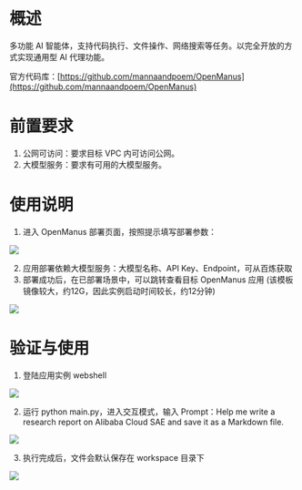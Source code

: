 # 概述
多功能 AI 智能体，支持代码执行、文件操作、网络搜索等任务。以完全开放的方式实现通用型 AI 代理功能。

官方代码库：[https://github.com/mannaandpoem/OpenManus](https://github.com/mannaandpoem/OpenManus)

# 前置要求
1. 公网可访问：要求目标 VPC 内可访问公网。
2. 大模型服务：要求有可用的大模型服务。

# 使用说明
1. 进入 OpenManus 部署页面，按照提示填写部署参数：

![](https://intranetproxy.alipay.com/skylark/lark/0/2025/png/312062/1744340282530-5198ff97-5c2c-4a81-b80c-223a15215f5d.png)

2. 应用部署依赖大模型服务：大模型名称、API Key、Endpoint，可从百炼获取
3. 部署成功后，在已部署场景中，可以跳转查看目标 OpenManus 应用 (该模板镜像较大，约12G，因此实例启动时间较长，约12分钟)

![](https://intranetproxy.alipay.com/skylark/lark/0/2025/png/312062/1744341637627-060771bf-61e4-4ecc-b4a3-8514849af0c9.png)

# 验证与使用
1. 登陆应用实例 webshell

![](https://intranetproxy.alipay.com/skylark/lark/0/2025/png/312062/1744340827296-ced4ff5a-aa03-4026-a6d5-e5a281729c99.png)

2. 运行 python main.py，进入交互模式，输入 Prompt：Help me write a research report on Alibaba Cloud SAE and save it as a Markdown file.

![](https://intranetproxy.alipay.com/skylark/lark/0/2025/png/312062/1744341179432-59f463af-3d44-40b9-8339-01cf0a87fadc.png)

3. 执行完成后，文件会默认保存在 workspace 目录下

![](https://intranetproxy.alipay.com/skylark/lark/0/2025/png/312062/1744342350837-6624cab3-efe4-4b96-8b1c-152ba3919e8e.png)

